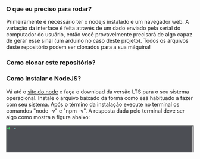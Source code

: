 ### O que eu preciso para rodar?

Primeiramente é necessário ter o nodejs instalado e um navegador web. A variação da interface é feita através de um dado enviado pela serial do computador do usuário, então você provavelmente precisará de algo capaz de gerar esse sinal (um arduino no caso deste projeto). Todos os arquivos deste repositório podem ser clonados para a sua máquina!

### Como clonar este repositório?



### Como Instalar o NodeJS? 

Vá até o [site do node](https://nodejs.org) e faça o download da versão LTS para o seu sistema operacional. Instale o arquivo baixado da forma como esá habituado a fazer com seu sistema.
Após o término da instalação execute no terminal os comandos "node -v" e "npm -v". A resposta dada pelo terminal deve ser algo como mostra a figura abaixo:

<p align="center">
  <img src="images/checking-node.gif">
</p>
